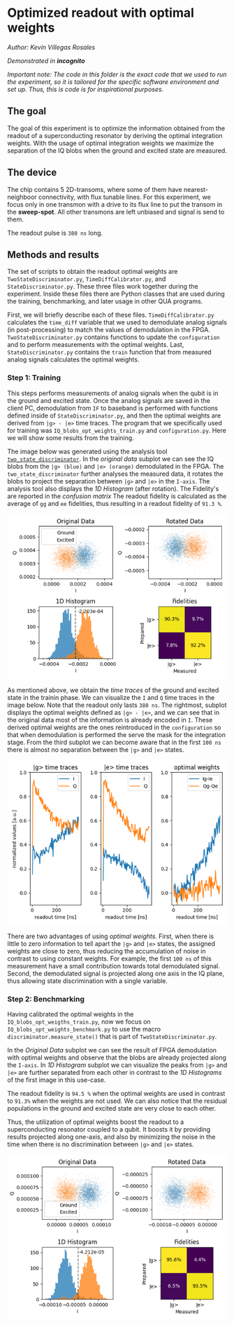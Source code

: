 # Optimized readout with optimal weights

_Author: Kevin Villegas Rosales_

_Demonstrated in **incognito**_

_Important note: The code in this folder is the exact code that we used
to run the experiment, so it is tailored for the specific software environment
and set up. Thus, this is code is for inspirational purposes._

## The goal

The goal of this experiment is to optimize the information obtained from the
readout of a superconducting resonator by deriving the optimal integration weights.
With the usage of optimal integration weights we maximize the separation of the
IQ blobs when the ground and excited state are measured.

## The device

The chip contains 5 2D-transoms, where some of them have nearest-neighboor connectivity, 
with flux tunable lines. For this experiment, we focus only in one transmon with a drive
to its flux line to put the transom  in the **sweep-spot**. All other transmons are left
unbiased and signal is send to them.

The readout pulse is `380 ns` long.

## Methods and results

The set of scripts to obtain the readout optimal weights are `TwoStateDiscriminator.py`,
`TimeDiffCalibrator.py`, and `StateDiscriminator.py`. These three files work together during
the experiment. Inside these files there are Python classes that are used during
the training, benchmarking, and later usage in other QUA programs.

First, we will briefly describe each of these files. `TimeDiffCalibrator.py` calculates
the `time_diff` variable that we used to demodulate analog signals (in post-processing) 
to match the values of demodulation in the FPGA. `TwoStateDiscriminator.py` contains
functions to update the `configuration` and to perform measurements with the optimal weights.
Last, `StateDiscriminator.py` contains the `train` function that from measured analog signals
calculates the optimal weights.

### Step 1: Training

This steps performs measurements of analog signals when the qubit is in the ground and excited
state. Once the analog signals are saved in the client PC, demodulation from `IF` to baseband
is performed with functions defined inside of `StateDiscriminator.py`, and then the optimal weights
are derived from `|g> - |e>` time traces. The program that we
specifically used for training was `IQ_blobs_opt_weights_train.py` and `configuration.py`.
Here we will show some results from the training.

The image below was generated using the analysis tool [`two_state_discriminator`](https://github.com/qua-platform/py-qua-tools/tree/main/qualang_tools/analysis).
In the *original data* subplot we can see the IQ blobs from the `|g> (blue)` and `|e> (orange)` demodulated
in the FPGA. The `two_state_discriminator` further analyses the measured data, it rotates
the blobs to project the separation between `|g>` and `|e>` in the `I-axis`. The analysis tool
also displays the *1D Histogram* (after rotation). The Fidelity's are reported in the *confusion matrix*
The readout fidelity is calculated as the average of `gg` and `ee` fidelities, thus
resulting in a readout fidelity of `91.3 %`.

![constant_weights](IQblobs_constant_weights.png)

As mentioned above, we obtain the *time traces* of the ground and excited state in the
trainin phase. We can visualize the `I` and `Q` time traces in the image below. Note 
that the readout only lasts `380 ns`. The rightmost, subplot displays the optimal weights
defined as `|g> - |e>`, and we can see that in the original data most of the information
is already encoded in `I`. These derived optimal weights are the ones reintroduced in the
`configuration` so that when demodulation is performed the serve the mask for the integration stage.
From the third subplot we can become aware that in the first `100 ns` there is almost no
separation between the `|g>` and `|e>` states.

![time_traces](time_traces_and_opt_weights.png)

There are two advantages of using *optimal weights*. First, when there is little to zero
information to tell apart the `|g>` and `|e>` states, the assigned weights are close to
zero, thus reducing the accumulation of noise in contrast to using constant weights.
For example, the first `100 ns` of this measurement have a small contribution towards
total demodulated signal. Second, the demodulated signal is projected along one axis
in the IQ plane, thus allowing state discrimination with a single variable.

### Step 2: Benchmarking

Having calibrated the optimal weights in the `IQ_blobs_opt_weigths_train.py`, now we focus on
`IQ_blobs_opt_weights_benchmark.py` to use the macro `discriminator.measure_state()` that is 
part of `TwoStateDiscriminator.py`.

In the *Original Data* subplot we can see the result of FPGA demodulation with optimal 
weights and observe that the blobs are already projected along the `I-axis`. In *1D Histogram*
subplot we can visualize the peaks from `|g>` and `|e>` are further separated from each other
in contrast to the *1D Histograms* of the first image in this use-case. 

The readout fidelity is `94.5 %` when the optimal weights are used in contrast to `91.3%` when the
weights are not used. We can also notice that the residual populations in the ground and 
excited state are very close to each other. 

Thus, the utilization of optimal weights boost the readout to a superconducting resonator
coupled to a qubit. It boosts it by providing results projected along one-axis, and also
by minimizing the noise in the time when there is no discrimination between `|g>` and `|e>`
states.

![opt_w](IQblobs_opt_weights.png)

